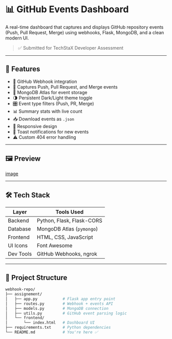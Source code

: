 # 📊 GitHub Events Dashboard

A real-time dashboard that captures and displays GitHub repository events (Push, Pull Request, Merge) using webhooks, Flask, MongoDB, and a clean modern UI.

> ✅ Submitted for TechStaX Developer Assessment

---

## 🚀 Features

- 🔗 GitHub Webhook integration
- 🧠 Captures Push, Pull Request, and Merge events
- 💾 MongoDB Atlas for event storage
- 🌗 Persistent Dark/Light theme toggle
- 🎛️ Event type filters (Push, PR, Merge)
- 📊 Summary stats with live count
- 📥 Download events as `.json`
- 📱 Responsive design
- 📣 Toast notifications for new events
- ⚠️ Custom 404 error handling

---

## 🖼️ Preview


[image](https://github.com/user-attachments/assets/c21f0f45-b3c7-48af-8ccb-2dd67f9dab41)


---

## 🛠️ Tech Stack

| Layer     | Tools Used                         |
|-----------|------------------------------------|
| Backend   | Python, Flask, Flask-CORS          |
| Database  | MongoDB Atlas (`pymongo`)          |
| Frontend  | HTML, CSS, JavaScript              |
| UI Icons  | Font Awesome                       |
| Dev Tools | GitHub Webhooks, ngrok             |

---

## 📂 Project Structure

```bash
webhook-repo/
├── assignement/
│   ├── app.py           # Flask app entry point
│   ├── routes.py        # Webhook + events API
│   ├── models.py        # MongoDB connection
│   ├── utils.py         # GitHub event parsing logic
│   └── frontend/
│       └── index.html   # Dashboard UI
├── requirements.txt     # Python dependencies
└── README.md            # You're here ✅
